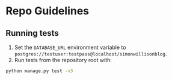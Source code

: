# Repo Guidelines

## Running tests

1. Set the `DATABASE_URL` environment variable to `postgres://testuser:testpass@localhost/simonwillisonblog`.
2. Run tests from the repository root with:

```bash
python manage.py test -v3
```
